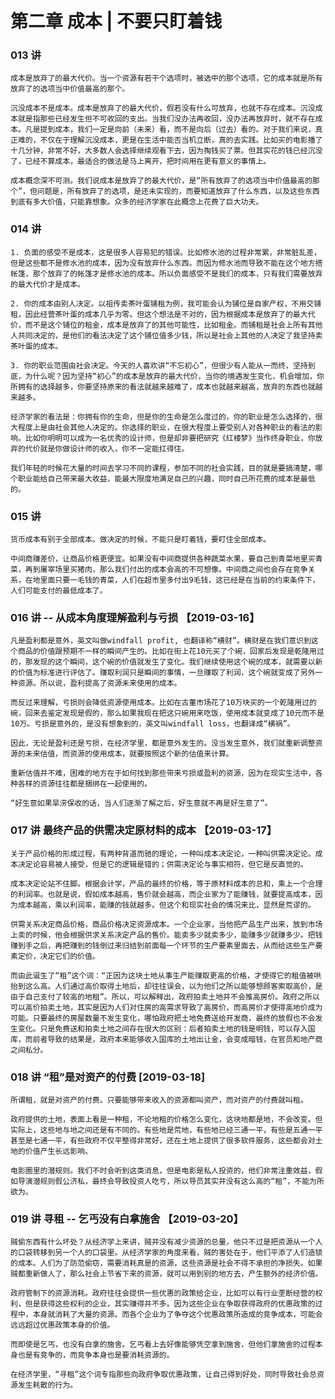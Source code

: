 # 第二章 成本 | 不要只盯着钱

### 013 讲

`成本是放弃了的最大代价。当一个资源有若干个选项时，被选中的那个选项，它的成本就是所有放弃了的选项当中价值最高的那个。`

`沉没成本不是成本。成本是放弃了的最大代价，假若没有什么可放弃，也就不存在成本。沉没成本就是指那些已经发生但不可收回的支出。当我们没办法再收回，没办法再放弃时，就不存在成本。凡是提到成本，我们一定是向前（未来）看，而不是向后（过去）看的。对于我们来说，真正难的，不仅在于理解沉没成本，更是在生活中能否当机立断，真的去实践。比如买的电影播了十几分钟，非常不好，大多数人会选择继续观看下去，因为掏钱买了票。但其实花的钱已经沉没了，已经不算成本，最适合的做法是马上离开，把时间用在更有意义的事情上。`

`成本概念深不可测。我们说成本是放弃了的最大代价，是“所有放弃了的选项当中价值最高的那个”，但问题是，所有放弃了的选项，是还未实现的，而要知道放弃了什么东西，以及这些东西到底有多大价值，只能靠想象。众多的经济学家在此概念上花费了巨大功夫。`

### 014 讲

`1. 负面的感受不是成本，这是很多人容易犯的错误。比如修水池的过程非常累，非常脏乱差，但是这些都不是修水池的成本，因为没有放弃什么东西。而因为修水池而导致不能在这个地方搭帐篷，那个放弃了的帐篷才是修水池的成本。所以负面感受不是我们的成本，只有我们需要放弃的最大代价才是成本。`

`2. 你的成本由别人决定。以祖传卖茶叶蛋铺租为例，我可能会认为铺位是自家产权，不用交铺租，因此经营茶叶蛋的成本几乎为零。但这个想法是不对的，因为根据成本是放弃了的最大代价，而不是这个铺位的租金，成本是放弃了的其他可能性，比如租金。而铺租是社会上所有其他人共同决定的，是他们的看法决定了这个铺位值多少钱，所以是社会上其他的人决定了我坚持卖茶叶蛋的成本。`

`3. 你的职业范围由社会决定。今天的人喜欢讲“不忘初心”，但很少有人能从一而终，坚持到底，为什么呢？因为坚持“初心”的成本是放弃的最大代价，当你的境遇发生变化，机会增加，你所拥有的选择越多，你要坚持原来的看法就越来越难了，成本也就越来越高，放弃的东西也就越来越多。`

`经济学家的看法是：你拥有你的生命，但是你的生命是怎么度过的，你的职业是怎么选择的，很大程度上是由社会其他人决定的。你选择的职业，在很大程度上要受别人对各种职业的看法的影响。比如你明明可以成为一名优秀的设计师，但是却非要把研究《红楼梦》当作终身职业，你放弃的代价就是你做设计师的收入，你不一定能扛得住。`

`我们年轻的时候花大量的时间去学习不同的课程，参加不同的社会实践，目的就是要搞清楚，哪个职业能给自己带来最大收益，能最大限度地满足自己的兴趣，同时自己所花费的成本是最低的。`

### 015 讲

`货币成本有别于全部成本。做决定的时候，不能只是盯着钱，要盯住全部成本。`

`中间商赚差价，让商品价格更便宜。如果没有中间商提供各种蔬菜水果，要自己到青菜地里买青菜，再到屠宰场里买猪肉，那么我们付出的成本会高的不可想像。中间商之间也会存在竞争关系，在地里面只要一毛钱的青菜，人们在超市里多付出9毛钱，这已经是在当前的约束条件下，人们可能支付的最低成本了。`

### 016 讲 -- 从成本角度理解盈利与亏损 【2019-03-16】

`凡是盈利都是意外，英文叫做windfall profit, 也翻译称“横财”。横财是在我们意识到这个商品的价值跟预期不一样的瞬间产生的。比如在街上花10元买了个碗，回家后发现是乾隆用过的，那发现的这个瞬间，这个碗的价值就发生了变化。我们继续使用这个碗的成本，就需要以新的价值为标准进行评估了。赚取利润只是瞬间的事情，一旦赚取了利润，这个碗就变成了另外一种资源。所以说，盈利提高了资源未来使用的成本。`

`而反过来理解，亏损则会降低资源使用成本。比如在古董市场花了10万块买的一个乾隆用过的碗，回来去鉴定发现是假的，那么如果我现在把这只碗用来吃饭，使用成本就变成了10元而不是10万。亏损是意外的，是没有想象到的，英文叫windfall loss，也翻译成“横祸”。`

`因此，无论是盈利还是亏损，在经济学里，都是意外发生的。没当发生意外，我们就重新调整资源的未来估值，而资源的使用成本，就要按照这个新的估值来计算。`

`重新估值并不难，困难的地方在于如何找到那些带来亏损或盈利的资源，因为在现实生活中，各种各样的资源往往都是捆绑在一起使用的。`

`“好生意如果旱涝保收的话，当人们逐渐了解之后，好生意就不再是好生意了”。`

### 017 讲 最终产品的供需决定原材料的成本 【2019-03-17】

`关于产品价格的形成过程，有两种背道而驰的理论，一种叫成本决定论，一种叫供需决定论。成本决定论容易被人接受，但是它的逻辑是错的；供需决定论与事实相符，但它是反直觉的。`

`成本决定论站不住脚。根据会计学，产品的最终的价格，等于原材料成本的总和，乘上一个合理的利润率。也就是说，假如成本越高，售价就会越高，而企业家为了能赚钱，就要提高成本，因为成本越高，乘以利润率，能赚的钱就越多。但这个和现实社会的情况来比，显然是荒谬的。`

`供需关系决定商品价格，商品价格决定资源成本。一个企业家，当他把产品生产出来，放到市场上卖的时候，他会根据供求关系决定产品的售价。能卖多少就卖多少，能赚多少就赚多少。把钱赚到手之后，再把赚到的钱倒过来归结到前面每一个环节的生产要素里面去，从而给这些生产要素定价，决定它们的价值。`

`而由此诞生了“租”这个词：“正因为这块土地从事生产能赚取更高的价格，才使得它的租值被哄抬到这么高。人们通过高价取得土地后，却往往误会，以为他们之所以能够想顾客索取高价，是由于自己支付了较高的地租”。所以，可以解释出，政府拍卖土地并不会推高房价。政府之所以可以高价拍卖土地，其实是因为人们对住房的高需求导致了高房价，而高房价才使得高地价成为可能。只要最终的房屋数量不发生变化，哪怕政府把土地免费送给开发商，最终的放假也不会发生变化。只是免费送和拍卖土地之间存在很大的区别：后者拍卖土地的钱是明钱，可以存入国库，而前者导致的结果是，政府本来能够收入国库的土地出让金，会变成暗钱，在官员和地产商之间私分。`

### 018 讲 “租”是对资产的付费 [2019-03-18]

`所谓租，就是对资产的付费。只要能够带来收入的资源都叫资产，而对资产的付费就叫租。`

`政府提供的土地，表面上看是一种租，不论地租的价格怎么变化，这块地都是地，不会改变。但实际上，这些地与地之间还是有不同的。有些地是荒地，有些地已经三通一平，有些是五通一平甚至是七通一平，有些政府不仅平整得非常好，还在土地上提供了很多软件服务，这些都会对土地的价值产生长远影响。`

`电影圈里的潜规则。我们不时会听到这类消息，但是电影是私人投资的，他们非常注重效益，假如导演潜规则假公济私，最终会导致投资人吃亏，所以导员其实并没有这么高的“租”，不能为所欲为。`

### 019 讲 寻租 -- 乞丐没有白拿施舍 【2019-03-20】

`贼偷东西有什么坏处？从经济学上来讲，贼并没有减少资源的总量，他只不过是把资源从一个人的口袋转移到另一个人的口袋里。从经济学家的角度来看，贼的害处在于，他们平添了人们造锁的成本。人们为了防范偷窃，需要消耗真是的资源，这些资源是社会不得不承担的净损失。如果贼都重新做人了，那么社会上节省下来的资源，就可以用到别的地方去，产生额外的经济价值。`

`政府管制下的资源消耗。政府往往会提供一些优惠的政策给企业，比如可以有行业垄断经营的权利，但是获得这些权利的企业，其实赚得并不多。因为这些企业在争取获得政府的优惠政策的过程中，本身就消耗了大量的资源。而各个企业为了争夺这个优惠政策所造成的竞争成本，可能会远远超过优惠政策本身的价值。`

`而即使是乞丐，也没有白拿的施舍。乞丐看上去好像能够凭空拿到施舍，但他们拿施舍的过程本身也是有竞争的，而竞争本身也是要消耗资源的。`

`在经济学里，“寻租”这个词专指那些向政府争取优惠政策，让自己得到好处，同时导致社会总资源发生耗散的行为。`
